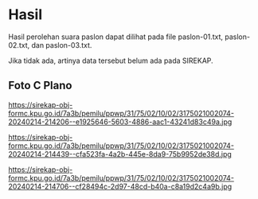 # Hasil

Hasil perolehan suara paslon dapat dilihat pada file paslon-01.txt, paslon-02.txt, dan paslon-03.txt.

Jika tidak ada, artinya data tersebut belum ada pada SIREKAP.

## Foto C Plano

https://sirekap-obj-formc.kpu.go.id/7a3b/pemilu/ppwp/31/75/02/10/02/3175021002074-20240214-214206--e1925646-5603-4886-aac1-43241d83c49a.jpg

https://sirekap-obj-formc.kpu.go.id/7a3b/pemilu/ppwp/31/75/02/10/02/3175021002074-20240214-214439--cfa523fa-4a2b-445e-8da9-75b9952de38d.jpg

https://sirekap-obj-formc.kpu.go.id/7a3b/pemilu/ppwp/31/75/02/10/02/3175021002074-20240214-214706--cf28494c-2d97-48cd-b40a-c8a19d2c4a9b.jpg
